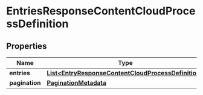 
# EntriesResponseContentCloudProcessDefinition

## Properties
Name | Type | Description | Notes
------------ | ------------- | ------------- | -------------
**entries** | [**List&lt;EntryResponseContentCloudProcessDefinition&gt;**](EntryResponseContentCloudProcessDefinition.md) |  |  [optional]
**pagination** | [**PaginationMetadata**](PaginationMetadata.md) |  |  [optional]



